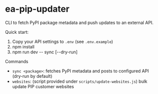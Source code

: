 # ea-pip-updater

CLI to fetch PyPI package metadata and push updates to an external API.

Quick start:

1. Copy your API settings to `.env` (see `.env.example`)
2. npm install
3. npm run dev -- sync <package> [--dry-run]

Commands

- `sync <package>`: fetches PyPI metadata and posts to configured API (dry-run by default)
- `websites`: (script provided under `scripts/update-websites.js`) bulk update PIP customer websites

